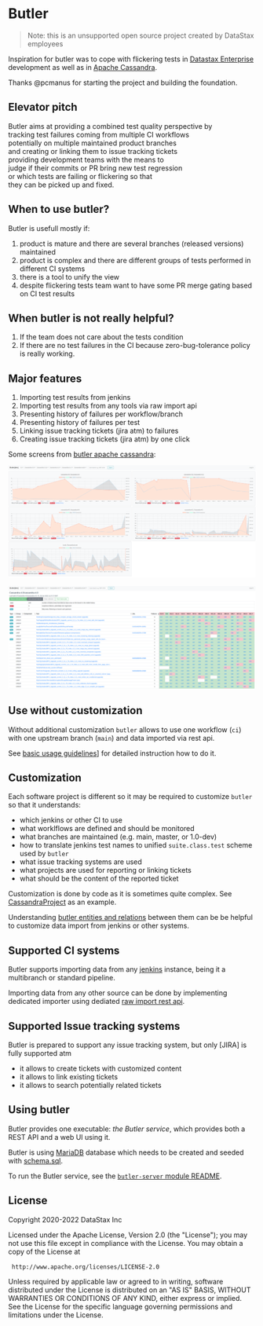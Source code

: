# Butler

> Note: this is an unsupported open source project created by DataStax employees

Inspiration for butler was to cope with flickering tests in [Datastax Enterprise](https://www.datastax.com/products/datastax-enterprise) development as well as in [Apache Cassandra](https://cassandra.apache.org).

Thanks @pcmanus for starting the project and building the foundation.

## Elevator pitch

Butler aims at providing a combined test quality perspective by  
tracking test failures coming from multiple CI workflows  
potentially on multiple maintained product branches  
and creating or linking them to issue tracking tickets  
providing development teams with the means to  
judge if their commits or PR bring new test regression  
or which tests are failing or flickering so that  
they can be picked up and fixed.

## When to use butler?

Butler is usefull mostly if:
1. product is mature and there are several branches (released versions) maintained
2. product is complex and there are different groups of tests performed in different CI systems
3. there is a tool to unify the view
4. despite flickering tests team want to have some PR merge gating based on CI test results

## When butler is not really helpful?

1. If the team does not care about the tests condition
2. If there are no test failures in the CI because zero-bug-tolerance policy is really working.

## Major features

1. Importing test results from jenkins
2. Importing test results from any tools via raw import api
3. Presenting history of failures per workflow/branch
4. Presenting history of failures per test
5. Linking issue tracking tickets (jira atm) to failures
6. Creating issue tracking tickets (jira atm) by one click

Some screens from [butler apache cassandra](https://butler.cassandra.apache.org/):

![ui-trends](doc/butler-cassandra-trends.png)

![ui-details](doc/butler-cassandra-details.png)

## Use without customization

Without additional customization `butler` allows to use one workflow (`ci`) with one upstream branch (`main`) and data imported via rest api.

See [basic usage guidelines](START.md)] for detailed instruction how to do it.

## Customization

Each software project is different so it may be required
to customize `butler` so that it understands:

- which jenkins or other CI to use
- what worklflows are defined and should be monitored
- what branches are maintained (e.g. main, master, or 1.0-dev)
- how to translate jenkins test names to unified `suite.class.test` scheme used by `butler`
- what issue tracking systems are used
- what projects are used for reporting or linking tickets
- what should be the content of the reported ticket

Customization is done by code as it is sometimes quite complex.
See [CassandraProject](butler-apache/src/main/java/com/datastax/butler/projects/apache/cassandra/Cassandra.java) as an example.

Understanding [butler entities and relations](DESIGN.md) between them can be be helpful to customize data import from jenkins or other systems.

## Supported CI systems

Butler supports importing data from any [jenkins](https://www.jenkins.io/) instance, being it a multibranch or standard pipeline.

Importing data from any other source can be done by implementing
dedicated importer using dediated [raw import rest api](START.md#import-test-results).

## Supported Issue tracking systems

Butler is prepared to support any issue tracking system, but only [JIRA] is fully supported atm
- it allows to create tickets with customized content
- it allows to link existing tickets
- it allows to search potentially related tickets

## Using butler

Butler provides one executable:
*the Butler service*, which provides both a REST API and a web UI using it.

Butler is using [MariaDB]() database which needs to be created and seeded with [schema.sql](butler-server/src/main/resources/db/schema.sql).

To run the Butler service, see the [`butler-server` module README](butler-server/README.md).

## License

Copyright 2020-2022 DataStax Inc

Licensed under the Apache License, Version 2.0 (the "License");
you may not use this file except in compliance with the License.
You may obtain a copy of the License at

     http://www.apache.org/licenses/LICENSE-2.0

Unless required by applicable law or agreed to in writing, software
distributed under the License is distributed on an "AS IS" BASIS,
WITHOUT WARRANTIES OR CONDITIONS OF ANY KIND, either express or implied.
See the License for the specific language governing permissions and
limitations under the License.


